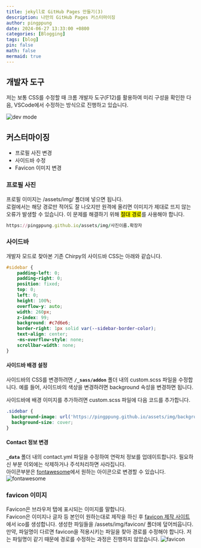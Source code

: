 ```yaml
---
title: jekyll로 GitHub Pages 만들기(3)
description: 나만의 GitHub Pages 커스터마이징
author: pingppung
date: 2024-06-27 13:33:00 +0800
categories: [Blogging]
tags: [blog]
pin: false
math: false
mermaid: true
---
```

## 개발자 도구
저는 보통 CSS를 수정할 때 크롬 개발자 도구(F12)를 활용하여 미리 구성을 확인한 다음, VSCode에서 수정하는 방식으로 진행하고 있습니다.

![dev mode](https://pingppung.github.io/assets/img/posts/2024-06-27/개발자_모드.PNG)

## 커스터마이징

- 프로필 사진 변경
- 사이드바 수정
- Favicon 이미지 변경


### 프로필 사진
프로필 이미지는 /assets/img/ 폴더에 넣으면 됩니다. <br>
로컬에서는 해당 경로만 적어도 잘 나오지만 원격에 올리면 이미지가 제대로 뜨지 않는 오류가 발생할 수 있습니다. 이 문제를 해결하기 위해 <mark>절대 경로</mark>를 사용해야 합니다.
```ruby
https://pingppung.github.io/assets/img/사진이름.확장자
``` 

### 사이드바
개발자 모드로 찾아본 기존 Chirpy의 사이드바 CSS는 아래와 같습니다.
```css
#sidebar {
    padding-left: 0;
    padding-right: 0;
    position: fixed;
    top: 0;
    left: 0;
    height: 100%;
    overflow-y: auto;
    width: 260px;
    z-index: 99;
    background: #c7d6e6;
    border-right: 1px solid var(--sidebar-border-color);
    text-align: center;
    -ms-overflow-style: none;
    scrollbar-width: none;
}
```

#### 사이드바 배경 설정 
사이드바의 CSS를 변경하려면 **`/_sass/addon`** 폴더 내의 custom.scss 파일을 수정합니다. 예를 들어, 사이드바의 색상을 변경하려면 background 속성을 변경하면 됩니다.

사이드바에 배경 이미지를 추가하려면 custom.scss 파일에 다음 코드를 추가합니다.
```css
.sidebar {
  background-image: url('https://pingppung.github.io/assets/img/background.jpg');
  background-size: cover;
}
```

#### Contact 정보 변경
**`_data`** 폴더 내의 contact.yml 파일을 수정하여 연락처 정보를 업데이트합니다.
필요하신 부분 이외에는 삭제하거나 주석처리하면 사라집니다.<br>
아이콘부분은 [fontawesome](https://fontawesome.com/icons)에서 원하는 아이콘으로 변경할 수 있습니다.
![fontawesome](https://pingppung.github.io/assets/img/posts/2024-06-27/fontawesome.PNG)


### favicon 이미지
Favicon은 브라우저 탭에 표시되는 이미지를 말합니다. <br>
Favicon은 이미지나 글자 등 본인이 원하는대로 제작을 하신 후 [favicon 제작 사이트](https://favicon.io/favicon-generator/)에서 ico를 생성합니다. 생성한 파일들을 /assets/img/favicon/ 폴더에 덮어씌웁니다.<br>
만약, 파일명이 다르면 favicon을 적용시키는 파일을 찾아 경로를 수정해야 합니다. 저는 파일명이 같기 때문에 경로를 수정하는 과정은 진행하지 않았습니다.
![favicon](https://pingppung.github.io/assets/img/posts/2024-06-27/favicon.PNG)
